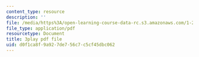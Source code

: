 ```yaml
---
content_type: resource
description: ''
file: /media/https%3A/open-learning-course-data-rc.s3.amazonaws.com/1-258j-public-transportation-systems-spring-2017/d0f1ca8f9a927de756c7c5cf45dbc062_mp7Nz8CUPBM.pdf
file_type: application/pdf
resourcetype: Document
title: 3play pdf file
uid: d0f1ca8f-9a92-7de7-56c7-c5cf45dbc062
---
```

